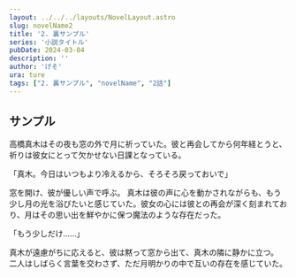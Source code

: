 ```yaml
---
layout: ../../../layouts/NovelLayout.astro
slug: novelName2
title: '2. 裏サンプル'
series: '小説タイトル'
pubDate: 2024-03-04
description: ''
author: 'げそ'
ura: ture
tags: ["2. 裏サンプル", "novelName", "2話"]
---
```

## サンプル
<span class="charmname1">高橋</span><span class="charmname3">真木</span>はその夜も窓の外で月に祈っていた。彼と再会してから何年経とうと、祈りは彼女にとって欠かせない日課となっている。

「<span class="charmname3">真木</span>。今日はいつもより冷えるから、そろそろ戻っておいで」

窓を開け、彼が優しい声で呼ぶ。
<span class="charmname3">真木</span>は彼の声に心を動かされながらも、もう少し月の光を浴びたいと感じていた。彼女の心には彼との再会が深く刻まれており、月はその思い出を鮮やかに保つ魔法のような存在だった。

「もう少しだけ……」

<span class="charmname3">真木</span>が遠慮がちに応えると、彼は黙って窓から出て、<span class="charmname3">真木</span>の隣に静かに立つ。
二人はしばらく言葉を交わさず、ただ月明かりの中で互いの存在を感じていた。